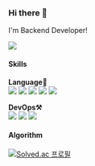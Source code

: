 ### Hi there 👋
I'm Backend Developer!

<img src="https://img.shields.io/github/followers/jrhong95?style=social">


#### Skills

**Language💪**<br>
<img src="https://img.shields.io/badge/Spring-green?style=flat-square&logo=spring&logoColor=white"> <img src="https://img.shields.io/badge/Express-yellow?style=flat-square&logo=express&logoColor=white"> 
<img src="https://img.shields.io/badge/java-red?style=flat-square&logo=java&logoColor=white"> <img src="https://img.shields.io/badge/python-blue?style=flat-square&logo=python&logoColor=white"> <img src="https://img.shields.io/badge/javascript-cyan?style=flat-square&logo=javascript&logoColor=white"> 

**DevOps⚒**<br>
<img src="https://img.shields.io/badge/Docker-darkblue?style=flat-square&logo=docker&logoColor=white"> <img src="https://img.shields.io/badge/AWS-orange?style=flat-square&logo=Amazon aws&logoColor=white"> <img src="https://img.shields.io/badge/TravisCI-magenta?style=flat-square&logo=TravisCI&logoColor=white"> 


#### Algorithm
[![Solved.ac
프로필](http://mazassumnida.wtf/api/generate_badge?boj=jrhong95)](https://solved.ac/jrhong95)

